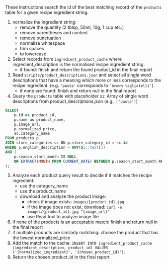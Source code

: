 These instructions search the id of the best matching record of the `products` table for a given recipe ingredient string.

1. normalize the ingredient string:
   - remove the quantity (2 tblsp, 50ml, 10g, 1 cup etc.)
   - remove parentheses and content
   - remove punctuation
   - normalize whitespace
   - trim spaces
   - to lowercase
2. Select records from `ingredient_product_cache` where ingredient_description is the normalised recipe ingredient string:
   - if found: finish and return the found product_id in the final report
3. Read `scripts/product_descriptions.json` and select all single word descriptions that have a meaning which more or less corresponds to the recipe ingredient. (e.g. `'pasta'` corresponds to `'brown tagliatelli'`).
   - if none are found: finish and return null in the final report
4. Query the `products` table with placeholder `$1`: Array of single word descriptions from product_descriptions.json (e.g., `['pasta']`)
```sql
SELECT 
    p.id as product_id,
    p.name as product_name,
    p.image_url,
    p.normalized_price,
    sc.category_name
FROM products p
JOIN store_categories sc ON p.store_category_id = sc.id
WHERE p.english_description = ANY($1::text[])
AND (
    p.season_start_month IS NULL 
    OR EXTRACT(MONTH FROM CURRENT_DATE) BETWEEN p.season_start_month AND p.season_end_month
);
```
5. Analyze each product query result to decide if it matches the recipe ingredient:
   - use the category_name
   - use the product_name
   - download and analyze the product image:
     - check if image exists: `images/{product_id}.jpg`
     - if the image does not exist, download: `curl -o images/{product_id}.jpg "{image_url}"`
     - use Read tool to analyze image file
6. if none of the products is an acceptable match: finish and return null in the final report
7. if multiple products are similarly matching: choose the product that has the lowest normalized_price
8. Add the match to the cache: `INSERT INTO ingredient_product_cache (ingredient_description, product_id) VALUES ('{normalized_ingredient}', '{chosen_product_id}');`
9. Return the chosen product_id in the final report
